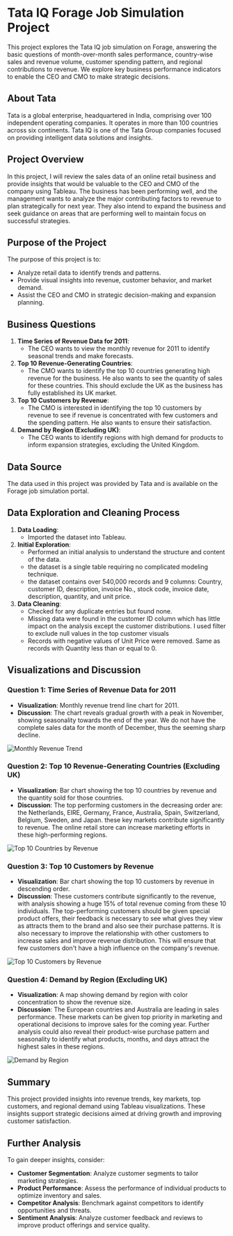 # Tata IQ Forage Job Simulation Project
This project explores the Tata IQ job simulation on Forage, answering the basic questions of month-over-month sales performance, country-wise sales and revenue volume, customer spending pattern, and regional contributions to revenue. We explore key business performance indicators to enable the CEO and CMO to make strategic decisions.

## About Tata
Tata is a global enterprise, headquartered in India, comprising over 100 independent operating companies. It operates in more than 100 countries across six continents. Tata IQ is one of the Tata Group companies focused on providing intelligent data solutions and insights.

## Project Overview
In this project, I will review the sales data of an online retail business and provide insights that would be valuable to the CEO and CMO of the company using Tableau. The business has been performing well, and the management wants to analyze the major contributing factors to revenue to plan strategically for next year. They also intend to expand the business and seek guidance on areas that are performing well to maintain focus on successful strategies.

## Purpose of the Project
The purpose of this project is to:
- Analyze retail data to identify trends and patterns.
- Provide visual insights into revenue, customer behavior, and market demand.
- Assist the CEO and CMO in strategic decision-making and expansion planning.

## Business Questions
1. **Time Series of Revenue Data for 2011**:
   - The CEO wants to view the monthly revenue for 2011 to identify seasonal trends and make forecasts.
2. **Top 10 Revenue-Generating Countries**:
   - The CMO wants to identify the top 10 countries generating high revenue for the business. He also wants to see the quantity of sales for these countries. This should exclude the UK as the business has fully established its UK market.
3. **Top 10 Customers by Revenue**:
   - The CMO is interested in identifying the top 10 customers by revenue to see if revenue is concentrated with few customers and the spending pattern. He also wants to ensure their satisfaction.
4. **Demand by Region (Excluding UK)**:
   - The CEO wants to identify regions with high demand for products to inform expansion strategies, excluding the United Kingdom.

## Data Source
The data used in this project was provided by Tata and is available on the Forage job simulation portal.
## Data Exploration and Cleaning Process
1. **Data Loading**:
   - Imported the dataset into Tableau.
2. **Initial Exploration**:
   - Performed an initial analysis to understand the structure and content of the data.
   - the dataset is a single table requiring no complicated modeling technique.
   - the dataset contains over 540,000 records and 9 columns: Country, customer ID, description, invoice No., stock code, invoice date, description, quantity, and unit price.
3. **Data Cleaning**:
   - Checked for any duplicate entries but found none.
   - Missing data were found in the customer ID column which has little impact on the analysis except the customer distributions. I used filter to exclude null values in the top customer visuals
   - Records with negative values of Unit Price were removed. Same as records with Quantity less than or equal to 0. 

## Visualizations and Discussion
### Question 1: Time Series of Revenue Data for 2011
- **Visualization**: Monthly revenue trend line chart for 2011.
- **Discussion**: The chart reveals gradual growth with a peak in November, showing seasonality towards the end of the year. We do not have the complete sales data for the month of December, thus the seeming sharp decline.
  
![Monthly Revenue Trend](path_to_image)

### Question 2: Top 10 Revenue-Generating Countries (Excluding UK)
- **Visualization**: Bar chart showing the top 10 countries by revenue and the quantity sold for those countries.
- **Discussion**: The top performing customers in the decreasing order are: the Netherlands, EIRE, Germany, France, Australia, Spain, Switzerland, Belgium, Sweden, and Japan. these key markets contribute significantly to revenue. The online retail store can increase marketing efforts in these high-performing regions.

![Top 10 Countries by Revenue](https://drive.google.com/drive/recent)

### Question 3: Top 10 Customers by Revenue
- **Visualization**: Bar chart showing the top 10 customers by revenue in descending order.
- **Discussion**: These customers contribute significantly to the revenue, with analysis showing a huge 15% of total revenue coming from these 10 individuals. The top-performing customers should be given special product offers, their feedback is necessary to see what gives they view as attracts them to the brand and also see their purchase patterns. It is also necessary to improve the relationship with other customers to increase sales and improve revenue distribution. This will ensure that few customers don't have a high influence on the company's revenue.

![Top 10 Customers by Revenue](path_to_image)

### Question 4: Demand by Region (Excluding UK)
- **Visualization**: A map showing demand by region with color concentration to show the revenue size.
- **Discussion**: The European countries and Australia are leading in sales performance. These markets can be given top priority in marketing and operational decisions to improve sales for the coming year. Further analysis could also reveal their product-wise purchase pattern and seasonality to identify what products, months, and days attract the highest sales in these regions. 

![Demand by Region](path_to_image)

## Summary
This project provided insights into revenue trends, key markets, top customers, and regional demand using Tableau visualizations. These insights support strategic decisions aimed at driving growth and improving customer satisfaction.

## Further Analysis
To gain deeper insights, consider:
- **Customer Segmentation**: Analyze customer segments to tailor marketing strategies.
- **Product Performance**: Assess the performance of individual products to optimize inventory and sales.
- **Competitor Analysis**: Benchmark against competitors to identify opportunities and threats.
- **Sentiment Analysis**: Analyze customer feedback and reviews to improve product offerings and service quality.

